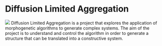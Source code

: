 # Diffusion Limited Aggregation
![](C:\Users\Usuari\Desktop\Diffusion-Limited-Aggregation-master\doc\Presentation/00.jpg)
Diffusion Limited Aggregation is a project that explores the application of morphogenetic algorithms to generate complex systems. The aim of the project is to understand and control the algorithm in order to generate a structure that can be translated into a constructive system.

